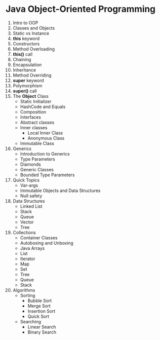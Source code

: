 # Java Object-Oriented Programming

1. Intro to OOP
2. Classes and Objects
3. Static vs Instance
4. **this** keyword
5. Constructors
6. Method Overloading
7. **this()** call
8. Chaining
9. Encapsulation
10. Inheritance
11. Method Overriding
12. **super** keyword
13. Polymorphism
14. **super()** call
15. The **Object** Class
     * Static Initializer
     * HashCode and Equals
     * Composition
     * Interfaces
     * Abstract classes
     * Inner classes
         * Local Inner Class
         * Anonymous Class
     * Immutable Class
16. Generics
     * Introduction to Generics
     * Type Parameters
     * Diamonds
     * Generic Classes
     * Bounded Type Parameters
17. Quick Topics
     * Var-args
     * Immutable Objects and Data Structures
     * Null safety
18. Data Structures
     * Linked List
     * Stack
     * Queue
     * Vector
     * Tree
19. Collections
     * Container Classes
     * Autoboxing and Unboxing
     * Java Arrays
     * List
     * Iterator
     * Map
     * Set
     * Tree
     * Queue
     * Stack
20. Algorithms
     * Sorting
         * Bubble Sort
         * Merge Sort
         * Insertion Sort
         * Quick Sort
     * Searching
         * Linear Search
         * Binary Search 
